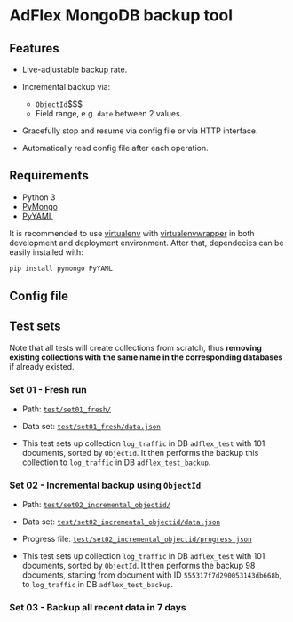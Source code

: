 # AdFlex MongoDB backup tool

## Features

* Live-adjustable backup rate.

* Incremental backup via:
  - `ObjectId`$$$
  - Field range, e.g. `date` between 2 values.

* Gracefully stop and resume via config file or via HTTP interface.

* Automatically read config file after each operation.

## Requirements

* Python 3
* [PyMongo](http://api.mongodb.org/python/current/)
* [PyYAML](http://pyyaml.org/wiki/PyYAMLDocumentation)

It is recommended to use [virtualenv](https://virtualenv.pypa.io/en/latest/)
with [virtualenvwrapper](https://virtualenvwrapper.readthedocs.org/en/latest/)
in both development and deployment environment.  After that, dependecies can
be easily installed with:

```sh
pip install pymongo PyYAML
```

## Config file

## Test sets

Note that all tests will create collections from scratch, thus **removing
existing collections with the same name in the corresponding databases** if
already existed.

### Set 01 - Fresh run

* Path: [`test/set01_fresh/`](./test/set01_fresh)

* Data set: [`test/set01_fresh/data.json`](./test/set01_fresh/data.json)

* This test sets up collection `log_traffic` in DB `adflex_test` with 101
  documents, sorted by `ObjectId`.  It then performs the backup this
  collection to `log_traffic` in DB `adflex_test_backup`.

### Set 02 - Incremental backup using `ObjectId`

* Path: [`test/set02_incremental_objectid/`](./test/set02_incremental_objectid)

* Data set:
  [`test/set02_incremental_objectid/data.json`](./test/set02_incremental_objectid/data.json)

* Progress file:
  [`test/set02_incremental_objectid/progress.json`](./test/set02_incremental_objectid/progress.json)

* This test sets up collection `log_traffic` in DB `adflex_test` with 101
  documents, sorted by `ObjectId`.  It then performs the backup 98 documents,
  starting from document with ID `555317f7d290053143db668b`, to `log_traffic`
  in DB `adflex_test_backup`.

### Set 03 - Backup all recent data in 7 days
